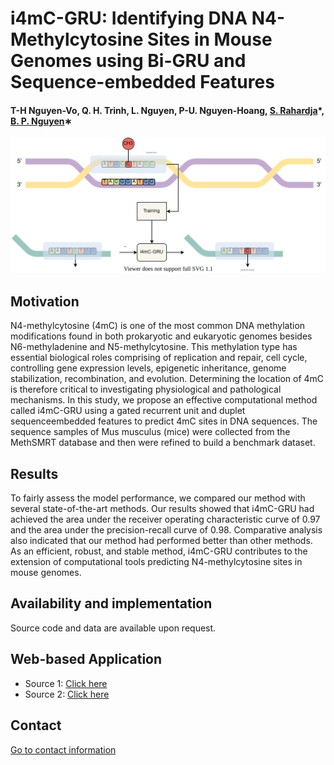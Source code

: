 # i4mC-GRU: Identifying DNA N4-Methylcytosine Sites in Mouse Genomes using Bi-GRU and Sequence-embedded Features


#### T-H Nguyen-Vo, Q. H. Trinh, L. Nguyen, P-U. Nguyen-Hoang, [S. Rahardja](http://www.susantorahardja.com/)*, [B. P. Nguyen](https://homepages.ecs.vuw.ac.nz/~nguyenb5/about.html)∗

![alt text](https://github.com/mldlproject/2022-i4mC-GRU/blob/main/i4mC_GRU_abs0.svg)

## Motivation
N4-methylcytosine (4mC) is one of the most common DNA methylation modifications found in both prokaryotic and eukaryotic
genomes besides N6-methyladenine and N5-methylcytosine. This methylation type has essential biological roles comprising of
replication and repair, cell cycle, controlling gene expression levels, epigenetic inheritance, genome stabilization, recombination,
and evolution. Determining the location of 4mC is therefore critical to investigating physiological and pathological mechanisms.
In this study, we propose an effective computational method called i4mC-GRU using a gated recurrent unit and duplet sequenceembedded features to 
predict 4mC sites in DNA sequences. The sequence samples of Mus musculus (mice) were collected from the
MethSMRT database and then were refined to build a benchmark dataset.

## Results
To fairly assess the model performance, we compared
our method with several state-of-the-art methods. Our results showed that i4mC-GRU had achieved the area under the receiver
operating characteristic curve of 0.97 and the area under the precision-recall curve of 0.98. Comparative analysis also indicated
that our method had performed better than other methods. As an efficient, robust, and stable method, i4mC-GRU contributes to the
extension of computational tools predicting N4-methylcytosine sites in mouse genomes. 

## Availability and implementation
Source code and data are available upon request. 

## Web-based Application
- Source 1: [Click here](http://14.231.233.168:5002/)
- Source 2: [Click here](http://124.197.54.240:5002/)

## Contact 
[Go to contact information](https://homepages.ecs.vuw.ac.nz/~nguyenb5/contact.html)
